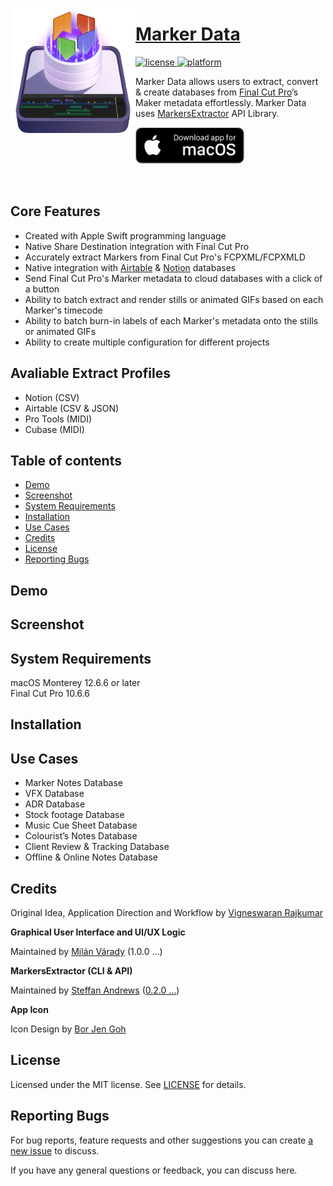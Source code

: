 <a href="https://github.com/TheAcharya/MarkerData"><img src="assets/marker_data_app_icon.png" width="200" alt="App icon" align="left"/>

<div>
<h1>Marker Data</h1>
<!-- license -->
<a href="https://github.com/TheAcharya/MarkerData/blob/main/LICENSE">
<img src="http://img.shields.io/badge/license-MIT-lightgrey.svg?style=flat" alt="license"/>
</a>
<!-- platform -->
<a href="https://github.com/TheAcharya/MarkerData">
<img src="https://img.shields.io/badge/platform-macOS-lightgrey.svg?style=flat" alt="platform"/>
</a>
<p>
<p>Marker Data allows users to extract, convert & create databases from <a href="https://www.apple.com/final-cut-pro/" target="_blank">Final Cut Pro</a>’s Maker metadata effortlessly. Marker Data uses <a href="https://github.com/TheAcharya/MarkersExtractor" target="_blank">MarkersExtractor</a> API Library.</p>

<a href="https://github.com/TheAcharya/MarkerData/releases"><img src="assets/macos_badge_noborder.png" width="175" alt="Download for macOS"/></a>

<br>
</div>

## Core Features

- Created with Apple Swift programming language 
- Native Share Destination integration with Final Cut Pro
- Accurately extract Markers from Final Cut Pro's FCPXML/FCPXMLD
- Native integration with [Airtable](https://www.airtable.com) & [Notion](https://www.notion.so) databases
- Send Final Cut Pro's Marker metadata to cloud databases with a click of a button
- Ability to batch extract and render stills or animated GIFs based on each Marker's timecode
- Ability to batch burn-in labels of each Marker's metadata onto the stills or animated GIFs
- Ability to create multiple configuration for different projects

## Avaliable Extract Profiles

- Notion (CSV)
- Airtable (CSV & JSON)
- Pro Tools (MIDI)
- Cubase (MIDI)

## Table of contents
- [Demo](#demo)
- [Screenshot](#screenshot)
- [System Requirements](#system-requirements)
- [Installation](#installation)
- [Use Cases](#use-cases)
- [Credits](#Credits)
- [License](#License)
- [Reporting Bugs](#reporting-bugs)

## Demo

## Screenshot

## System Requirements

macOS Monterey 12.6.6 or later <br> Final Cut Pro 10.6.6

## Installation

## Use Cases
- Marker Notes Database
- VFX Database
- ADR Database
- Stock footage Database
- Music Cue Sheet Database
- Colourist’s Notes Database
- Client Review & Tracking Database
- Offline & Online Notes Database

## Credits

Original Idea, Application Direction and Workflow by [Vigneswaran Rajkumar](https://twitter.com/IAmVigneswaran)

**Graphical User Interface and UI/UX Logic**

Maintained by [Milán Várady](https://github.com/milanvarady) (1.0.0 ...)

**MarkersExtractor (CLI & API)**

Maintained by [Steffan Andrews](https://github.com/orchetect) ([0.2.0 ...](https://github.com/TheAcharya/MarkersExtractor))

**App Icon**

Icon Design by [Bor Jen Goh](https://www.artstation.com/borjengoh)

## License

Licensed under the MIT license. See [LICENSE](https://github.com/TheAcharya/MarkerData/blob/main/LICENSE) for details.

## Reporting Bugs

For bug reports, feature requests and other suggestions you can create [a new issue](https://github.com/TheAcharya/MarkerData/issues) to discuss.

If you have any general questions or feedback, you can discuss here.
